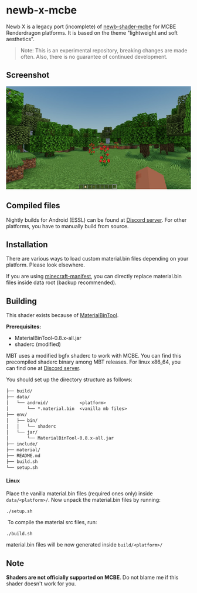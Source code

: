 # newb-x-mcbe

Newb X is a legacy port (incomplete) of [newb-shader-mcbe](https://github.com/devendrn/newb-shader-mcbe) for MCBE Renderdragon platforms. It is based on the theme "lightweight and soft aesthetics".

> Note:
This is an experimental repository, breaking changes are made often.
Also, there is no guarantee of continued development.

## Screenshot

![Screenshot1](docs/screenshot1.jpg "Newb X on MCBE 1.19.83")

## Compiled files

Nightly builds for Android (ESSL) can be found at [Discord server](https://discord.gg/Cc4qsgHcYm).
For other platforms, you have to manually build from source.

## Installation

There are various ways to load custom material.bin files depending on your platform.
Please look elsewhere.

If you are using [minecraft-manifest](https://github.com/minecraft-linux/mcpelauncher-ui-manifest),
you can directly replace material.bin files inside data root (backup recommended).

## Building

This shader exists because of [MaterialBinTool](https://github.com/ddf8196/MaterialBinTool).

**Prerequisites:**

 - MaterialBinTool-0.8.x-all.jar
 - shaderc (modified)

MBT uses a modified bgfx shaderc to work with MCBE.
You can find this precompiled shaderc binary among MBT releases.
For linux x86_64, you can find one at [Discord server](https://discord.gg/Cc4qsgHcYm).

You should set up the directory structure as follows:

```
├── build/
├── data/
│   └── android/            <platform>
│       └── *.material.bin  <vanilla mb files>
├── env/
│   ├── bin/
│   │   └── shaderc
│   └── jar/
│       └── MaterialBinTool-0.8.x-all.jar
├── include/
├── material/
├── README.md
├── build.sh
└── setup.sh
```

#### Linux

Place the vanilla material.bin files (required ones only) inside `data/<platform>/`.
Now unpack the material.bin files by running:
```
./setup.sh
```
 To compile the material src files, run:
```
./build.sh
```
material.bin files will be now generated inside `build/<platform>/`

## Note

**Shaders are not officially supported on MCBE**.
Do not blame me if this shader doesn't work for you.
